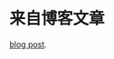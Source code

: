 来自博客文章
=============
 [blog post](http://www.doubleencore.com/2013/03/ssl-pinning-for-increased-app-security/).
